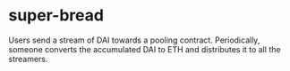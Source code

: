 # super-bread
Users send a stream of DAI towards a pooling contract. Periodically, someone converts the accumulated DAI to ETH and distributes it to all the streamers.
